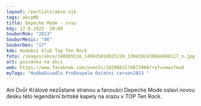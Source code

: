 ```yaml
---
layout: /partials/akce.njk
tags: akceMD
title: Depeche Mode - sraz
kdy: 17.6.2023  20:00
SouborRok: "2023"
SouborMesic: "06"
SouborDen: "17"
kde: Hudební klub Top Ten Rock
foto: /images/akce/340865516_149925018025220_1394392438844698117_n.jpg
alt: pozvánka na akci
web: https://www.facebook.com/events/1829863174073900?ref=newsfeed
myTags: "HudbaDivadlo ProDospele Ostatni cerven2023 "
---
```

<!--StartFragment-->

Ani Dvůr Králové nezůstane stranou a fanoušci Depeche Mode oslaví novou desku této legendární britské kapely na srazu v TOP Ten Rock. 

<!--EndFragment-->